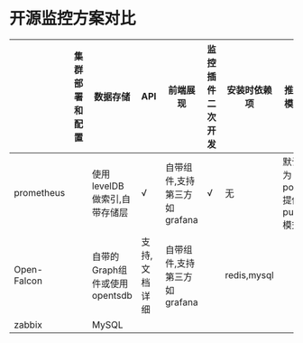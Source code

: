 # 开源监控方案对比


|  | 集群部署和配置 | 数据存储 | API | 前端展现 | 监控插件二次开发 | 安装时依赖项|推送模型|
|--|--|--|--|--|--|--|--|
| prometheus | |使用levelDB做索引,自带存储层 | √| 自带组件,支持第三方如grafana| √| 无|默认为poll,提供push模式|
| Open-Falcon| | 自带的Graph组件或使用opentsdb| 支持,文档详细 | 自带组件,支持第三方如grafana| | redis,mysql| |
| zabbix | | MySQL| | | |  | |